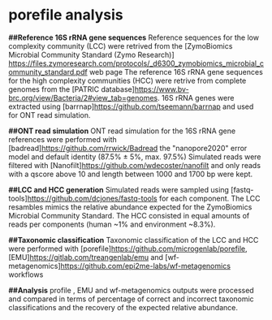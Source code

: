 # porefile analysis

**##Reference 16S rRNA gene sequences**
Reference sequences for the low complexity community (LCC) were retrived from the [ZymoBiomics Microbial Community Standard (Zymo Research)] https://files.zymoresearch.com/protocols/_d6300_zymobiomics_microbial_community_standard.pdf web page 
The reference 16S rRNA gene sequences for the high complexity communities (HCC) were retrive from complete genomes from the [PATRIC database]https://www.bv-brc.org/view/Bacteria/2#view_tab=genomes. 16S rRNA genes were extracted using [barrnap]https://github.com/tseemann/barrnap and used for ONT read simulation.

**##ONT read simulation**
ONT read simulation for the 16S rRNA gene references were performed with [badread]https://github.com/rrwick/Badread the "nanopore2020" error model and default identity (87.5% ± 5%, max. 97.5%)
Simulated reads were filtered with [Nanofilt]https://github.com/wdecoster/nanofilt and only reads with a qscore above 10 and length between 1000 and 1700 bp were kept.

**##LCC and HCC generation**
Simulated reads were sampled using [fastq-tools]https://github.com/dcjones/fastq-tools for each component. The LCC resambles mimics the relative abundance expected for the ZymoBiomics Microbial Community Standard. The HCC consisted in equal amounts of reads per components (human ~1% and environment ~8.3%).

**##Taxonomic classification**
Taxonomic classification of the LCC and HCC were performed with [porefile]https://github.com/microgenlab/porefile, [EMU]https://gitlab.com/treangenlab/emu and [wf-metagenomics]https://github.com/epi2me-labs/wf-metagenomics workflows

**##Analysis**
profile , EMU and wf-metagenomics outputs were processed and compared in terms of percentage of correct and incorrect taxonomic classifications and the recovery of the expected relative abundance.
